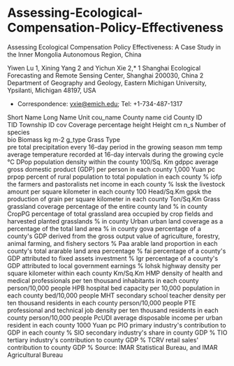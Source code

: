 # Assessing-Ecological-Compensation-Policy-Effectiveness
Assessing Ecological Compensation Policy Effectiveness: A Case Study in the Inner Mongolia Autonomous Region, China

Yiwen Lu 1, Xining Yang 2 and Yichun Xie 2,*
1	Shanghai Ecological Forecasting and Remote Sensing Center, Shanghai 200030, China
2	Department of Geography and Geology, Eastern Michigan University, Ypsilanti, Michigan 48197, USA
*	Correspondence: yxie@emich.edu; Tel: +1-734-487-1317


Short Name	Long Name	Unit
cou_name	County name	
cid	County ID	
TID	Township ID	
cov	Coverage	percentage
height	Height	cm
n_s	Number of species	
bio	Biomass	kg m-2
g_type	Grass Type	
pre	total precipitation every 16-day period in the growing season	mm
temp	average temperature recorded at 16-day intervals during the growing cycle	°C
DPop	population density within the county 	100/Sq. Km
gdppc	average gross domestic product (GDP) per person in each county	1,000 Yuan pc
prpop	percent of rural population to total population in each county	%
iofp	the farmers and pastoralists net income in each county	%
lssk	the livestock amount per square kilometer in each county	100 Head/Sq.Km
gpsk	the production of grain per square kilometer in each county	Ton/Sq.Km
Grass	grassland coverage percentage of the entire county land 	% in county
CropPG	percentage of total grassland area occupied by crop fields and harvested planted grasslands	% in county
Urban	urban land coverage as a percentage of the total land area	% in county
gova	percentage of a county's GDP derived from the gross output value of agriculture, forestry, animal farming, and fishery sectors	%
Paa	arable land proportion in each county's total ararable land area percentage 	%
fai	percentage of a county's GDP attributed to fixed assets investment	%
lgr	percentage of a county's GDP attributed to local government earnings 	%
lohsk	highway density per square kilometer within each county	Km/Sq.Km
HMP	density of health and medical professionals per ten thousand inhabitants in each county	person/10,000 people
HPB	hospital bed capacity per 10,000 population in each county	bed/10,000 people
MHT	secondary school teacher density per ten thousand residents in each county	person/10,000 people
PTE	professional and technical job density per ten thousand residents in each county	person/10,000 people
PcUDI	average disposable income per urban resident in each county	1000 Yuan pc
PIO	primary industry's contribution to GDP in each county	%
SIO	secondary industry's share in county GDP	%
TIO	tertiary industry's contribution to county GDP	%
TCRV	retail sales' contribution to county GDP	%
Source: IMAR Statistical Bureau, and IMAR Agricultural Bureau
